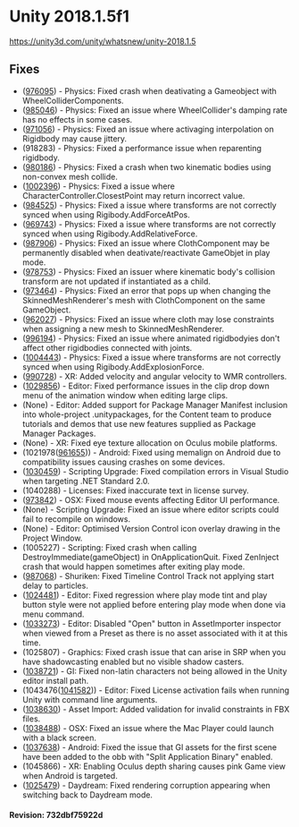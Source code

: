 # Unity 2018.1.5f1
https://unity3d.com/unity/whatsnew/unity-2018.1.5

## Fixes

<ul>
<li>(<a href="https://issuetracker.unity3d.com/product/unity/issues/guid/976095/">976095</a>) - Physics: Fixed crash when deativating a Gameobject with WheelColliderComponents.</li>
<li>(<a href="https://issuetracker.unity3d.com/product/unity/issues/guid/985046/">985046</a>) - Physics: Fixed an issue where WheelCollider's damping rate has no effects in some cases.</li>
<li>(<a href="https://issuetracker.unity3d.com/product/unity/issues/guid/971056/">971056</a>) - Physics: Fixed an issue where activaging interpolation on Rigidbody may cause jittery.</li>
<li>(918283) - Physics: Fixed a performance issue when reparenting rigidbody.</li>
<li>(<a href="https://issuetracker.unity3d.com/product/unity/issues/guid/980186/">980186</a>) - Physics: Fixed a crash when two kinematic bodies using non-convex mesh collide.</li>
<li>(<a href="https://issuetracker.unity3d.com/product/unity/issues/guid/1002396/">1002396</a>) - Physics: Fixed a issue where CharacterController.ClosestPoint may return incorrect value.</li>
<li>(<a href="https://issuetracker.unity3d.com/product/unity/issues/guid/984525/">984525</a>) - Physics: Fixed a issue where transforms are not correctly synced when using Rigibody.AddForceAtPos.</li>
<li>(<a href="https://issuetracker.unity3d.com/product/unity/issues/guid/969743/">969743</a>) - Physics: Fixed a issue where transforms are not correctly synced when using Rigibody.AddRelativeForce.</li>
<li>(<a href="https://issuetracker.unity3d.com/product/unity/issues/guid/987906/">987906</a>) - Physics: Fixed an issue where ClothComponent may be permanently disabled when deativate/reactivate GameObjet in play mode.</li>
<li>(<a href="https://issuetracker.unity3d.com/product/unity/issues/guid/978753/">978753</a>) - Physics: Fixed an issuer where kinematic body's collision transform are not updated if instantiated as a child.</li>
<li>(<a href="https://issuetracker.unity3d.com/product/unity/issues/guid/973464/">973464</a>) - Physics: Fixed an error that pops up when changing the SkinnedMeshRenderer's mesh with ClothComponent on the same GameObject.</li>
<li>(<a href="https://issuetracker.unity3d.com/product/unity/issues/guid/962027/">962027</a>) - Physics: Fixed an issue where cloth may lose constraints when assigning a new mesh to SkinnedMeshRenderer.</li>
<li>(<a href="https://issuetracker.unity3d.com/product/unity/issues/guid/996194/">996194</a>) - Physics: Fixed an issue where animated rigidbodyies don't affect other rigidbodies connected with joints.</li>
<li>(<a href="https://issuetracker.unity3d.com/product/unity/issues/guid/1004443/">1004443</a>) - Physics: Fixed a issue where transforms are not correctly synced when using Rigibody.AddExplosionForce.</li>
<li>(<a href="https://issuetracker.unity3d.com/product/unity/issues/guid/990728/">990728</a>) - XR: Added velocity and angular velocity to WMR controllers.</li>
<li>(<a href="https://issuetracker.unity3d.com/product/unity/issues/guid/1029856/">1029856</a>) - Editor: Fixed performance issues in the clip drop down menu of the animation window when editing large clips.</li>
<li>(None) - Editor: Added support for Package Manager Manifest inclusion into whole-project .unitypackages, for the Content team to produce tutorials and demos that use new features supplied as Package Manager Packages.</li>
<li>(None) - XR: Fixed eye texture allocation on Oculus mobile platforms.</li>
<li>(1021978(<a href="https://issuetracker.unity3d.com/product/unity/issues/guid/961655/">961655</a>)) - Android: Fixed using memalign on Android due to compatibility issues causing crashes on some devices.</li>
<li>(<a href="https://issuetracker.unity3d.com/product/unity/issues/guid/1030459/">1030459</a>) - Scripting Upgrade: Fixed compilation errors in Visual Studio when targeting .NET Standard 2.0.</li>
<li>(1040288) - Licenses: Fixed inaccurate text in license survey.</li>
<li>(<a href="https://issuetracker.unity3d.com/product/unity/issues/guid/973842/">973842</a>) - OSX: Fixed mouse events affecting Editor UI performance.</li>
<li>(None) - Scripting Upgrade: Fixed an issue where editor scripts could fail to recompile on windows.</li>
<li>(None) - Editor: Optimised Version Control icon overlay drawing in the Project Window.</li>
<li>(1005227) - Scripting: Fixed crash when calling DestroyImmediate(gameObject) in OnApplicationQuit. Fixed ZenInject crash that would happen sometimes after exiting play mode.</li>
<li>(<a href="https://issuetracker.unity3d.com/product/unity/issues/guid/987068/">987068</a>) - Shuriken: Fixed Timeline Control Track not applying start delay to particles.</li>
<li>(<a href="https://issuetracker.unity3d.com/product/unity/issues/guid/1024481/">1024481</a>) - Editor: Fixed regression where play mode tint and play button style were not applied before entering play mode when done via menu command.</li>
<li>(<a href="https://issuetracker.unity3d.com/product/unity/issues/guid/1033273/">1033273</a>) - Editor: Disabled "Open" button in AssetImporter inspector when viewed from a Preset as there is no asset associated with it at this time.</li>
<li>(1025807) - Graphics: Fixed crash issue that can arise in SRP when you have shadowcasting enabled but no visible shadow casters.</li>
<li>(<a href="https://issuetracker.unity3d.com/product/unity/issues/guid/1038721/">1038721</a>) - GI: Fixed non-latin characters not being allowed in the Unity editor install path.</li>
<li>(1043476(<a href="https://issuetracker.unity3d.com/product/unity/issues/guid/1041582/">1041582</a>)) - Editor: Fixed License activation fails when running Unity with command line arguments.</li>
<li>(<a href="https://issuetracker.unity3d.com/product/unity/issues/guid/1038630/">1038630</a>) - Asset Import: Added validation for invalid constraints in FBX files.</li>
<li>(<a href="https://issuetracker.unity3d.com/product/unity/issues/guid/1038488/">1038488</a>) - OSX: Fixed an issue where the Mac Player could launch with a black screen.</li>
<li>(<a href="https://issuetracker.unity3d.com/product/unity/issues/guid/1037638/">1037638</a>) - Android: Fixed the issue that GI assets for the first scene have been added to the obb with "Split Application Binary" enabled.</li>
<li>(1045866) - XR: Enabling Oculus depth sharing causes pink Game view when Android is targeted.</li>
<li>(<a href="https://issuetracker.unity3d.com/product/unity/issues/guid/1025479/">1025479</a>) - Daydream: Fixed rendering corruption appearing when switching back to Daydream mode.</li>
</ul>

#### Revision: 732dbf75922d
